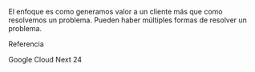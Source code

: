 El enfoque es como generamos valor a un cliente más que como resolvemos un problema. Pueden haber múltiples formas de resolver un problema.

Referencia

Google Cloud Next 24

